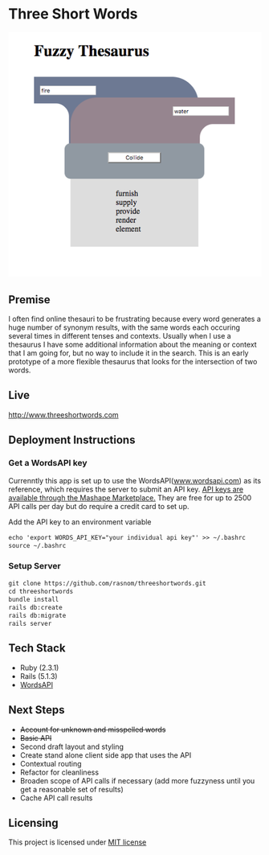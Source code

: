 # Three Short Words

![screenshot](fuzzy_thesaurus_screenshot.png)

## Premise

I often find online thesauri to be frustrating because every word generates a huge number of synonym results, with the same words each occuring several times in different tenses and contexts. Usually when I use a thesaurus I have some additional information about the meaning or context that I am going for, but no way to include it in the search. This is an early prototype of a more flexible thesaurus that looks for the intersection of two words.

## Live

http://www.threeshortwords.com

## Deployment Instructions

### Get a WordsAPI key

Currenntly this app is set up to use the WordsAPI(www.wordsapi.com) as its reference, which requires the server to submit an API key. [API keys are available through the Mashape Marketplace.](https://market.mashape.com/wordsapi/wordsapi/pricing) They are free for up to 2500 API calls per day but do require a credit card to set up.

Add the API key to an environment variable

```
echo 'export WORDS_API_KEY="your individual api key"' >> ~/.bashrc
source ~/.bashrc
```
### Setup Server

```
git clone https://github.com/rasnom/threeshortwords.git
cd threeshortwords
bundle install 
rails db:create
rails db:migrate
rails server
```

## Tech Stack

* Ruby (2.3.1)
* Rails (5.1.3)
* [WordsAPI](www.wordsapi.com)

## Next Steps

* ~~Account for unknown and misspelled words~~
* ~~Basic API~~
* Second draft layout and styling
 * Create stand alone client side app that uses the API
* Contextual routing
* Refactor for cleanliness
* Broaden scope of API calls if necessary (add more fuzzyness until you get a reasonable set of results)
* Cache API call results

## Licensing

This project is licensed under [MIT license](./LICENSE)
